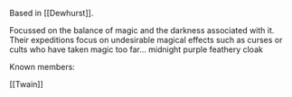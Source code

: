 Based in [[Dewhurst]].

Focussed on the balance of magic and the darkness associated with it. Their expeditions focus on undesirable magical effects such as curses or cults who have taken magic too far… midnight purple feathery cloak

Known members:

[[Twain]]